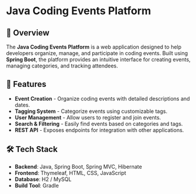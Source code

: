 # Java Coding Events Platform

## 📌 Overview
The **Java Coding Events Platform** is a web application designed to help developers organize, manage, and participate in coding events. Built using **Spring Boot**, the platform provides an intuitive interface for creating events, managing categories, and tracking attendees.

## 🚀 Features
- **Event Creation** - Organize coding events with detailed descriptions and dates.
- **Tagging System** - Categorize events using customizable tags.
- **User Management** - Allow users to register and join events.
- **Search & Filtering** - Easily find events based on categories and tags.
- **REST API** - Exposes endpoints for integration with other applications.

## 🛠 Tech Stack
- **Backend**: Java, Spring Boot, Spring MVC, Hibernate
- **Frontend**: Thymeleaf, HTML, CSS, JavaScript
- **Database**: H2 / MySQL
- **Build Tool**: Gradle
